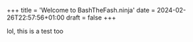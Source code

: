 +++
title = 'Welcome to BashTheFash.ninja'
date = 2024-02-26T22:57:56+01:00
draft = false
+++


lol, this is a test too